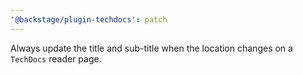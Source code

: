 ```yaml
---
'@backstage/plugin-techdocs': patch
---
```


Always update the title and sub-title when the location changes on a `TechDocs` reader page.
